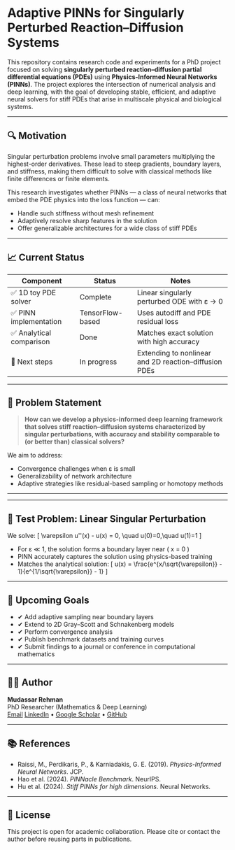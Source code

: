 # Adaptive PINNs for Singularly Perturbed Reaction–Diffusion Systems

This repository contains research code and experiments for a PhD project focused on solving **singularly perturbed reaction–diffusion partial differential equations (PDEs)** using **Physics-Informed Neural Networks (PINNs)**. The project explores the intersection of numerical analysis and deep learning, with the goal of developing stable, efficient, and adaptive neural solvers for stiff PDEs that arise in multiscale physical and biological systems.

---

## 🔍 Motivation

Singular perturbation problems involve small parameters multiplying the highest-order derivatives. These lead to steep gradients, boundary layers, and stiffness, making them difficult to solve with classical methods like finite differences or finite elements.

This research investigates whether PINNs — a class of neural networks that embed the PDE physics into the loss function — can:
- Handle such stiffness without mesh refinement
- Adaptively resolve sharp features in the solution
- Offer generalizable architectures for a wide class of stiff PDEs

---

## 📈 Current Status

| Component               | Status           | Notes                                                |
|------------------------|------------------|------------------------------------------------------|
| ✅ 1D toy PDE solver    | Complete         | Linear singularly perturbed ODE with ε → 0           |
| ✅ PINN implementation  | TensorFlow-based | Uses autodiff and PDE residual loss                  |
| ✅ Analytical comparison| Done             | Matches exact solution with high accuracy            |
| 🔄 Next steps           | In progress      | Extending to nonlinear and 2D reaction–diffusion PDEs|

---

## 📌 Problem Statement

> **How can we develop a physics-informed deep learning framework that solves stiff reaction–diffusion systems characterized by singular perturbations, with accuracy and stability comparable to (or better than) classical solvers?**

We aim to address:
- Convergence challenges when ε is small
- Generalizability of network architecture
- Adaptive strategies like residual-based sampling or homotopy methods

---


---

## 🧪 Test Problem: Linear Singular Perturbation

We solve:
\[
\varepsilon u''(x) - u(x) = 0, \quad u(0)=0,\quad u(1)=1
\]

- For ε ≪ 1, the solution forms a boundary layer near \( x = 0 \)
- PINN accurately captures the solution using physics-based training
- Matches the analytical solution:
\[
u(x) = \frac{e^{x/\sqrt{\varepsilon}} - 1}{e^{1/\sqrt{\varepsilon}} - 1}
\]

---

## 🧠 Upcoming Goals

- ✔ Add adaptive sampling near boundary layers
- ✔ Extend to 2D Gray–Scott and Schnakenberg models
- ✔ Perform convergence analysis
- ✔ Publish benchmark datasets and training curves
- ✔ Submit findings to a journal or conference in computational mathematics

---

## 🧑‍💻 Author

**Mudassar Rehman**  
PhD Researcher (Mathematics & Deep Learning)  
[Email](mailto://mudassar.rehman687@gmail.com)
[LinkedIn](https://www.linkedin.com/in/mudassar-rehman-0224441b2/) • [Google Scholar](https://scholar.google.com/citations?user=t52lpvcAAAAJ&hl=en) • [GitHub](https://github.com/mudassarandgroup1)

---

## 📚 References

- Raissi, M., Perdikaris, P., & Karniadakis, G. E. (2019). *Physics-Informed Neural Networks*. JCP.
- Hao et al. (2024). *PINNacle Benchmark*. NeurIPS.
- Hu et al. (2024). *Stiff PINNs for high dimensions*. Neural Networks.

---

## 🧾 License

This project is open for academic collaboration. Please cite or contact the author before reusing parts in publications.
